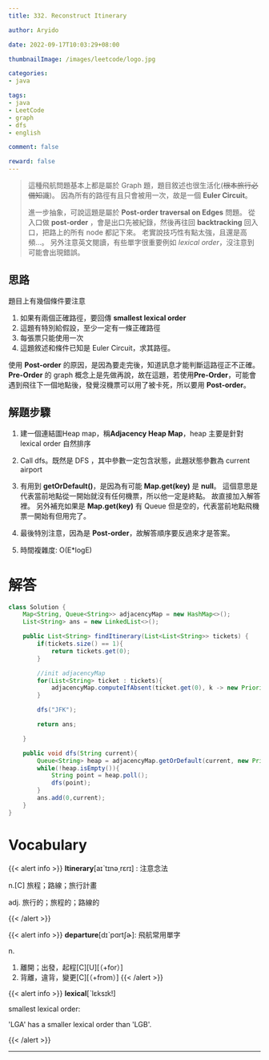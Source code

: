 ```yaml
---
title: 332. Reconstruct Itinerary

author: Aryido

date: 2022-09-17T10:03:29+08:00

thumbnailImage: /images/leetcode/logo.jpg

categories:
- java

tags:
- java
- LeetCode
- graph
- dfs
- english

comment: false

reward: false
---
```

<!--BODY-->
> 這種飛航問題基本上都是屬於 Graph 題，題目敘述也很生活化(~~根本旅行必備知識~~)。 因為所有的路徑有且只會被用一次，故是一個 **Euler Circuit**。
>
> 進一步抽象，可說這題是屬於 **Post-order traversal on Edges** 問題。 從入口做 **post-order** ，會是出口先被紀錄，然後再往回 **backtracking** 回入口，把路上的所有 node 都記下來。 老實說技巧性有點太強，且還是高頻...。 另外注意英文閱讀，有些單字很重要例如 *lexical order*，沒注意到可能會出現錯誤。

<!--more-->
## 思路
題目上有幾個條件要注意
1. 如果有兩個正確路徑，要回傳 **smallest lexical order**
2. 這題有特別給假設，至少一定有一條正確路徑
3. 每張票只能使用一次
4. 這題敘述和條件已知是 Euler Circuit，求其路徑。

使用 **Post-order** 的原因，是因為要走完後，知道訊息才能判斷這路徑正不正確。 **Pre-Order** 的 graph 概念上是先做再說，故在這題，若使用**Pre-Order**，可能會遇到飛往下一個地點後，發覺沒機票可以用了被卡死，所以要用 **Post-order**。

## 解題步驟
1. 建一個連結圖Heap map，稱**Adjacency Heap Map**，heap 主要是針對 lexical order 自然排序

2. Call dfs。既然是 DFS ，其中參數一定包含狀態，此題狀態參數為 current airport

3. 有用到 **getOrDefault()**，是因為有可能 **Map.get(key)** 是 **null**。 這個意思是代表當前地點從一開始就沒有任何機票，所以他一定是終點。 故直接加入解答裡。 另外補充如果是 **Map.get(key)** 有 Queue 但是空的，代表當前地點飛機票一開始有但用完了。

4. 最後特別注意，因為是 **Post-order**，故解答順序要反過來才是答案。

5. 時間複雜度: O(E*logE)

# 解答
```java
class Solution {
    Map<String, Queue<String>> adjacencyMap = new HashMap<>();
    List<String> ans = new LinkedList<>();

    public List<String> findItinerary(List<List<String>> tickets) {
        if(tickets.size() == 1){
            return tickets.get(0);
        }

        //init adjacencyMap
        for(List<String> ticket : tickets){
            adjacencyMap.computeIfAbsent(ticket.get(0), k -> new PriorityQueue<String>()).offer(ticket.get(1));
        }

        dfs("JFK");

        return ans;

    }

    public void dfs(String current){
        Queue<String> heap = adjacencyMap.getOrDefault(current, new PriorityQueue<String>());
        while(!heap.isEmpty()){
            String point = heap.poll();
            dfs(point);
        }
        ans.add(0,current);
    }
}
```

# Vocabulary
{{< alert info >}}
**Itinerary**[aɪˋtɪnə͵rɛrɪ] : 注意念法

n.[C] 旅程；路線；旅行計畫

adj. 旅行的；旅程的；路線的

{{< /alert >}}

{{< alert info >}}
**departure**[dɪˋpɑrtʃɚ]: 飛航常用單字

n.
1. 離開；出發，起程[C][U][（+for）]
2. 背離，違背，變更[C][（+from）]
{{< /alert >}}

{{< alert info >}}
**lexical**[ˋlɛksɪk!]

smallest lexical order:

'LGA' has a smaller lexical order than 'LGB'.

{{< /alert >}}


---